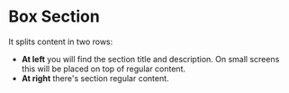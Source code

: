 # Box Section

It splits content in two rows:

- **At left** you will find the section title and description. On small screens this will be placed on top of regular content.
- **At right** there's section regular content.
